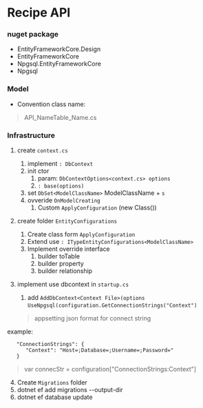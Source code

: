 # Recipe API

### nuget package

- EntityFrameworkCore.Design
- EntityFrameworkCore
- Npgsql.EntityFrameworkCore
- Npgsql

### Model

- Convention class name:
> API_NameTable_Name.cs

### Infrastructure

1. create `context.cs`
   1. implement `: DbContext`
   2. init ctor
      1. param: `DbContextOptions<context.cs> options`
      2. `: base(options)`
   3. set `DbSet<ModelClassName>` ModelClassName + `s`
   4. ovveride `OnModelCreating`
      1. Custom `ApplyConfiguration` (new Class())
2. create folder `EntityConfigurations`
   1. Create class form `ApplyConfiguration`
   2. Extend use `: ITypeEntityConfigurations<ModelClassName>`
   3. Implement override interface
      1. builder toTable
      2. builder property
      3. builder relationship

3. implement use dbcontext in `startup.cs`
   1. add `AddDbContext<Context File>(options`
      `UseNpgsql(configuration.GetConnectionStrings("Context")`
   > appsetting json format for connect string
   
example:
   ```
      "ConnectionStrings": {
         "Context": "Host=;Database=;Username=;Password="
      }
   ```
      
   > var connecStr = configuration["ConnectionStrings:Context"]

4. Create `Migrations` folder
5. dotnet ef add migrations <name> --output-dir <folder>
6. dotnet ef database update

